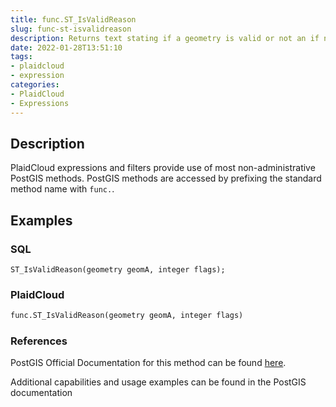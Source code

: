 ```yaml
---
title: func.ST_IsValidReason
slug: func-st-isvalidreason
description: Returns text stating if a geometry is valid or not an if not valid, a reason why
date: 2022-01-28T13:51:10
tags:
- plaidcloud
- expression
categories:
- PlaidCloud
- Expressions
---
```



## Description


PlaidCloud expressions and filters provide use of most non-administrative PostGIS methods. PostGIS methods are accessed by prefixing the standard method name with `func.`.



## Examples


### SQL



```
ST_IsValidReason(geometry geomA, integer flags);
```


### PlaidCloud



```python
func.ST_IsValidReason(geometry geomA, integer flags)
```


### References


PostGIS Official Documentation for this method can be found [here](https://postgis.net/docs/manual-3.1/ST_IsValidReason.html).



Additional capabilities and usage examples can be found in the PostGIS documentation

